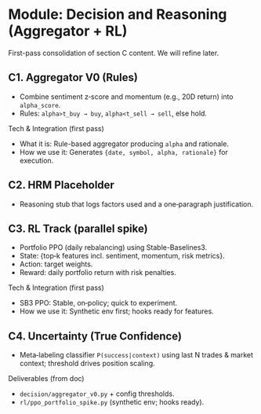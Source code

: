 # Module: Decision and Reasoning (Aggregator + RL)

First-pass consolidation of section C content. We will refine later.

## C1. Aggregator V0 (Rules)
- Combine sentiment z‑score and momentum (e.g., 20D return) into `alpha_score`.
- Rules: `alpha>t_buy → buy`, `alpha<t_sell → sell`, else hold.

Tech & Integration (first pass)
- What it is: Rule-based aggregator producing `alpha` and rationale.
- How we use it: Generates `{date, symbol, alpha, rationale}` for execution.

## C2. HRM Placeholder
- Reasoning stub that logs factors used and a one‑paragraph justification.

## C3. RL Track (parallel spike)
- Portfolio PPO (daily rebalancing) using Stable-Baselines3.
- State: {top‑k features incl. sentiment, momentum, risk metrics}.
- Action: target weights.
- Reward: daily portfolio return with risk penalties.

Tech & Integration (first pass)
- SB3 PPO: Stable, on‑policy; quick to experiment.
- How we use it: Synthetic env first; hooks ready for features.

## C4. Uncertainty (True Confidence)
- Meta‑labeling classifier `P(success|context)` using last N trades & market context; threshold drives position scaling.

Deliverables (from doc)
- `decision/aggregator_v0.py` + config thresholds.
- `rl/ppo_portfolio_spike.py` (synthetic env; hooks ready). 